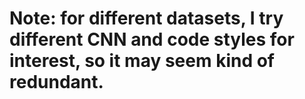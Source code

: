 # Note: for different datasets, I try different CNN and code styles for interest, so it may seem kind of redundant.
